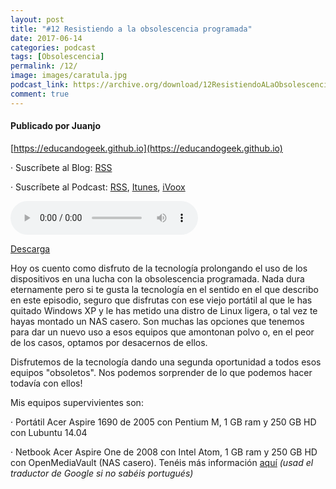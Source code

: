 ```yaml
---
layout: post
title: "#12 Resistiendo a la obsolescencia programada"
date: 2017-06-14
categories: podcast
tags: [Obsolescencia]
permalink: /12/
image: images/caratula.jpg
podcast_link: https://archive.org/download/12ResistiendoALaObsolescenciaProgramada/12%20Resistiendo%20a%20la%20Obsolescencia%20Programada.mp3
comment: true
---
```


#### Publicado por Juanjo

[https://educandogeek.github.io](https://educandogeek.github.io)

· Suscríbete al Blog: [RSS](http://feeds.feedburner.com/educandogeekblog)

· Suscríbete al Podcast: [RSS](http://feeds.feedburner.com/educandogeek), [Itunes](https://itunes.apple.com/es/podcast/educando-geek/id1110060146?mt=2), [iVoox](https://www.ivoox.com/podcast-educando-geek_sq_f1289274_1.html)


<audio controls>
  <source src="{{ page.podcast_link }}" type="audio/mp3">
</audio>


[Descarga][Mp3]


Hoy os cuento como disfruto de la tecnología prolongando el uso de los dispositivos en una lucha con la obsolescencia programada. Nada dura eternamente pero si te gusta la tecnología en el sentido en el que describo en este episodio, seguro que disfrutas con ese viejo portátil al que le has quitado Windows XP y le has metido una distro de Linux ligera, o tal vez te hayas montado un NAS casero. Son muchas las opciones que tenemos para dar un nuevo uso a esos equipos que amontonan polvo o, en el peor de los casos, optamos por desacernos de ellos.

Disfrutemos de la tecnología dando una segunda oportunidad a todos esos equipos "obsoletos". Nos podemos sorprender de lo que podemos hacer todavía con ellos!

Mis equipos supervivientes son:

· Portátil Acer Aspire 1690 de 2005 con Pentium M, 1 GB ram y 250 GB HD con Lubuntu 14.04

· Netbook Acer Aspire One de 2008 con Intel Atom, 1 GB ram y 250 GB HD con OpenMediaVault (NAS casero). Tenéis más información [aquí](http://es.jose-crispim.pt/artigos/armazenamento/armaz_art/06_openmediavault.html) *(usad el traductor de Google si no sabéis portugués)*


[Mp3]: https://archive.org/download/12ResistiendoALaObsolescenciaProgramada/12%20Resistiendo%20a%20la%20Obsolescencia%20Programada.mp3